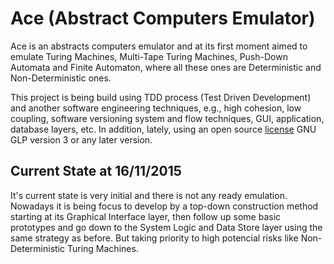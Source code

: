 Ace (Abstract Computers Emulator) 
================================== 

Ace is an abstracts computers emulator and at its first moment aimed to emulate Turing Machines, 
Multi-Tape Turing Machines, Push-Down Automata and Finite Automaton, where all these ones are 
Deterministic and Non-Deterministic ones. 

This project is being build using TDD process (Test Driven Development) and another software 
engineering techniques, e.g., high cohesion, low coupling, software versioning system and flow 
techniques, GUI, application, database layers, etc. In addition, lately, using an open source 
[license](LICENSE) GNU GLP version 3 or any later version. 

## Current State at 16/11/2015 

It's current state is very initial and there is not any ready emulation. Nowadays it is being focus 
to develop by a top-down construction method starting at its Graphical Interface layer, then 
follow up some basic prototypes and go down to the System Logic and Data Store layer using the 
same strategy as before. But taking priority to high potencial risks like Non-Deterministic Turing 
Machines. 





